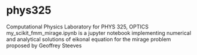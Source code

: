 # phys325
Computational Physics Laboratory for PHYS 325, OPTICS
my_scikit_fmm_mirage.ipynb is a jupyter notebook implementing numerical and analytical solutions of eikonal equation for the mirage problem proposed by Geoffrey Steeves
